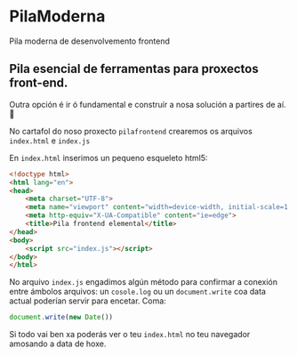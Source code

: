 # PilaModerna
 Pila moderna de desenvolvemento frontend

## Pila esencial de ferramentas para proxectos front-end.

Outra opción é ir ó fundamental e construír a nosa solución a partires de aí. 🚀

No cartafol do noso proxecto ```pilafrontend``` crearemos os arquivos ```index.html``` e ```index.js```

En ```index.html``` inserimos un pequeno esqueleto html5:

```html
<!doctype html>
<html lang="en">
<head>
    <meta charset="UTF-8">
    <meta name="viewport" content="width=device-width, initial-scale=1.0">
    <meta http-equiv="X-UA-Compatible" content="ie=edge">
    <title>Pila frontend elemental</title>
</head>
<body>
    <script src="index.js"></script>
</body>
</html>
```

No arquivo ```index.js``` engadimos algún método para confirmar a conexión entre ámbolos arquivos: un ```cosole.log``` ou un ```document.write``` coa data actual poderían servir para encetar. Coma:

```js
document.write(new Date())
```

Si todo vai ben xa poderás ver o teu ```index.html``` no teu navegador amosando a data de hoxe.